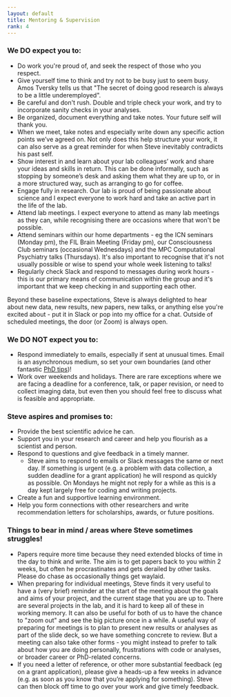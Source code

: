 ```yaml
---
layout: default
title: Mentoring & Supervision
rank: 4
---
```


### We DO expect you to:

* Do work you're proud of, and seek the respect of those who you respect.
* Give yourself time to think and try not to be busy just to seem busy. Amos Tversky tells us that "The secret of doing good research is always to be a little underemployed".
* Be careful and don't rush. Double and triple check your work, and try to incorporate sanity checks in your analyses.
* Be organized, document everything and take notes. Your future self will thank you.
* When we meet, take notes and especially write down any specific action points we’ve agreed on. Not only does this help structure your work, it can also serve as a great reminder for when Steve inevitably contradicts his past self.
* Show interest in and learn about your lab colleagues’ work and share your ideas and skills in return. This can be done informally, such as stopping by someone’s desk and asking them what they are up to, or in a more structured way, such as arranging to go for coffee.
* Engage fully in research. Our lab is proud of being passionate about science and I expect everyone to work hard and take an active part in the life of the lab.
* Attend lab meetings. I expect everyone to attend as many lab meetings as they can, while recognising there are occasions where that won't be possible.
* Attend seminars within our home departments - eg the ICN seminars (Monday pm), the FIL Brain Meeting (Friday pm), our Consciousness Club seminars (occasional Wednesdays) and the MPC Computational Psychiatry talks (Thursdays). It's also important to recognise that it's not usually possible or wise to spend your whole week listening to talks!
* Regularly check Slack and respond to messages during work hours - this is our primary means of communication within the group and it's important that we keep checking in and supporting each other.

Beyond these baseline expectations, Steve is always delighted to hear about new data, new results, new papers, new talks, or anything else you're excited about - put it in Slack or pop into my office for a chat. Outside of scheduled meetings, the door (or Zoom) is always open.

### We DO NOT expect you to:

* Respond immediately to emails, especially if sent at unusual times. Email is an asynchronous medium, so set your own boundaries (and other fantastic [PhD tips]((https://twitter.com/annegalloway/status/438412389319319552?lang=en)))!
* Work over weekends and holidays. There are rare exceptions where we are facing a deadline for a conference, talk, or paper revision, or need to collect imaging data, but even then you should feel free to discuss what is feasible and appropriate.

### Steve aspires and promises to:

* Provide the best scientific advice he can.
* Support you in your research and career and help you flourish as a scientist and person.
* Respond to questions and give feedback in a timely manner.
  - Steve aims to respond to emails or Slack messages the same or next day. If something is urgent (e.g. a problem with data collection, a sudden deadline for a grant application) he will respond as quickly as possible. On Mondays he might not reply for a while as this is a day kept largely free for coding and writing projects.
* Create a fun and supportive learning environment.
* Help you form connections with other researchers and write recommendation letters for scholarships, awards, or future positions.

### Things to bear in mind / areas where Steve sometimes struggles!
* Papers require more time because they need extended blocks of time in the day to think and write. The aim is to get papers back to you within 2 weeks, but often he procrastinates and gets derailed by other tasks. Please do chase as occasionally things get waylaid.
* When preparing for individual meetings, Steve finds it very useful to have a (very brief) reminder at the start of the meeting about the goals and aims of your project, and the current stage that you are up to. There are several projects in the lab, and it is hard to keep all of these in working memory. It can also be useful for both of us to have the chance to "zoom out" and see the big picture once in a while. A useful way of preparing for meetings is to plan to present new results or analyses as part of the slide deck, so we have something concrete to review. But a meeting can also take other forms - you might instead to prefer to talk about how you are doing personally, frustrations with code or analyses, or broader career or PhD-related concerns.
* If you need a letter of reference, or other more substantial feedback (eg on a grant application), please give a heads-up a few weeks in advance (e.g. as soon as you know that you’re applying for something). Steve can then block off time to go over your work and give timely feedback. 

